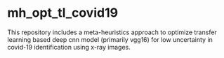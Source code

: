# mh_opt_tl_covid19
This repository includes a meta-heuristics approach to optimize transfer learning based deep cnn model (primarily vgg16) for low uncertainty in covid-19 identification using x-ray images.
